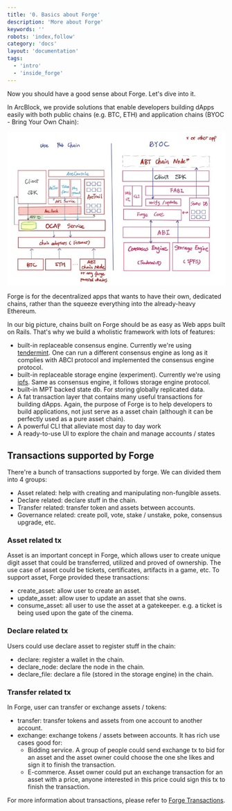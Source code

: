 ```yaml
---
title: '0. Basics about Forge'
description: 'More about Forge'
keywords: ''
robots: 'index,follow'
category: 'docs'
layout: 'documentation'
tags:
  - 'intro'
  - 'inside_forge'
---
```


Now you should have a good sense about Forge. Let's dive into it.

In ArcBlock, we provide solutions that enable developers building dApps easily with both public chains (e.g. BTC, ETH) and application chains (BYOC - Bring Your Own Chain):

![BYOC](./assets/forge_byoc.jpg)

Forge is for the decentralized apps that wants to have their own, dedicated chains, rather than the squeeze everything into the already-heavy Ethereum.

In our big picture, chains built on Forge should be as easy as Web apps built on Rails. That's why we build a wholistic framework with lots of features:

- built-in replaceable consensus engine. Currently we're using [tendermint](https://tendermint.com/docs/). One can run a different consensus engine as long as it complies with ABCI protocol and implemented the consensus engine protocol.
- built-in replaceable storage engine (experiment). Currently we're using [ipfs](https://ipfs.io/). Same as consensus engine, it follows storage engine protocol.
- built-in MPT backed state db. For storing globally replicated data.
- A fat transaction layer that contains many useful transactions for building dApps. Again, the purpose of Forge is to help developers to build applications, not just serve as a asset chain (although it can be perfectly used as a pure asset chain).
- A powerful CLI that alleviate most day to day work
- A ready-to-use UI to explore the chain and manage accounts / states

## Transactions supported by Forge

There're a bunch of transactions supported by forge. We can divided them into 4 groups:

- Asset related: help with creating and manipulating non-fungible assets.
- Declare related: declare stuff in the chain.
- Transfer related: transfer token and assets between accounts.
- Governance related: create poll, vote, stake / unstake, poke, consensus upgrade, etc.

### Asset related tx

Asset is an important concept in Forge, which allows user to create unique digit asset that could be transferred, utilized and proved of ownership. The use case of asset could be tickets, certificates, artifacts in a game, etc. To support asset, Forge provided these transactions:

- create_asset: allow user to create an asset.
- update_asset: allow user to update an asset that she owns.
- consume_asset: all user to use the asset at a gatekeeper. e.g. a ticket is being used upon the gate of the cinema.

### Declare related tx

Users could use declare asset to register stuff in the chain:

- declare: register a wallet in the chain.
- declare_node: declare the node in the chain.
- declare_file: declare a file (stored in the storage engine) in the chain.

### Transfer related tx

In Forge, user can transfer or exchange assets / tokens:

- transfer: transfer tokens and assets from one account to another account.
- exchange: exchange tokens / assets between accounts. It has rich use cases good for:
  - Bidding service. A group of people could send exchange tx to bid for an asset and the asset owner could choose the one she likes and sign it to finish the transaction.
  - E-commerce. Asset owner could put an exchange transaction for an asset with a price, anyone interested in this price could sign this tx to finish the transaction.

For more information about transactions, please refer to [Forge Transactions](../../reference/txs).
